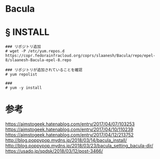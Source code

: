 # Bacula
# § INSTALL
```
### リポジトリ追加
# wget -P /etc/yum.repos.d https://copr.fedorainfracloud.org/coprs/slaanesh/Bacula/repo/epel-8/slaanesh-Bacula-epel-8.repo
```
```
### リポジトリが追加されていることを確認
# yum repolist
```
```
###
# yum -y install 
```
# 参考
https://aimstogeek.hatenablog.com/entry/2017/04/07/103253  
https://aimstogeek.hatenablog.com/entry/2017/04/10/110239  
https://aimstogeek.hatenablog.com/entry/2017/04/12/213752  
http://blog.poppypop.mydns.jp/2018/03/14/bacula_install/  
http://blog.poppypop.mydns.jp/2018/03/23/bacula_setting_bacula-dir/  
https://usado.jp/spdsk/2018/03/12/post-3466/
